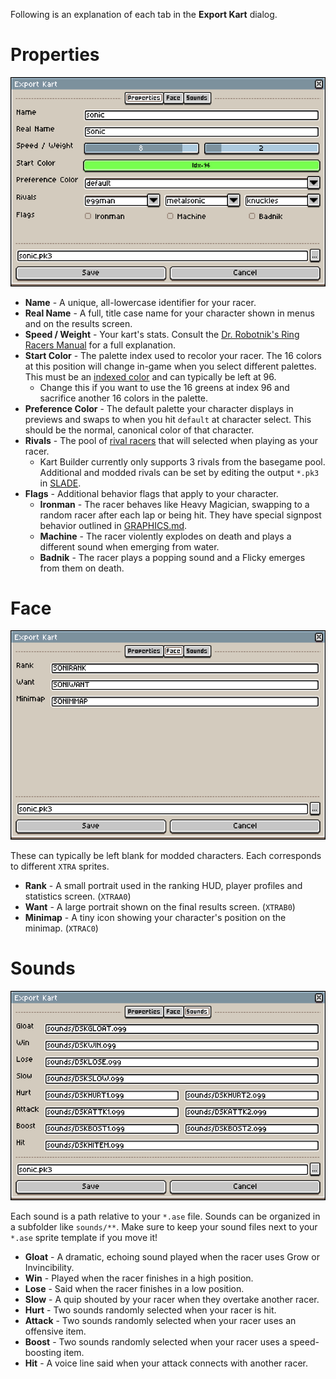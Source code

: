 Following is an explanation of each tab in the **Export Kart** dialog.

# Properties

<div align="center"><img src="../screenshots/properties.png"></div>

* **Name** - A unique, all-lowercase identifier for your racer.
* **Real Name** - A full, title case name for your character shown in menus and on the results screen.
* **Speed / Weight** - Your kart's stats. Consult the [Dr. Robotnik's Ring Racers Manual](https://www.kartkrew.org/rr-manual/manual/charsel/) for a full explanation.
* **Start Color** - The palette index used to recolor your racer. The 16 colors at this position will change in-game when you select different palettes. This must be an [indexed color](https://www.aseprite.org/docs/color-mode/#indexed) and can typically be left at 96.
  * Change this if you want to use the 16 greens at index 96 and sacrifice another 16 colors in the palette.
* **Preference Color** - The default palette your character displays in previews and swaps to when you hit `default` at character select. This should be the normal, canonical color of that character.
* **Rivals** - The pool of [rival racers](https://www.kartkrew.org/rr-manual/manual/gp/#rival-racer) that will selected when playing as your racer.
  * Kart Builder currently only supports 3 rivals from the basegame pool. Additional and modded rivals can be set by editing the output `*.pk3` in [SLADE](https://slade.mancubus.net/index.php?page=downloads).
* **Flags** - Additional behavior flags that apply to your character.
  * **Ironman** - The racer behaves like Heavy Magician, swapping to a random racer after each lap or being hit. They have special signpost behavior outlined in [GRAPHICS.md](GRAPHICS.md).
  * **Machine** - The racer violently explodes on death and plays a different sound when emerging from water.
  * **Badnik** - The racer plays a popping sound and a Flicky emerges from them on death.

# Face

<div align="center"><img src="../screenshots/face.png"></div>

These can typically be left blank for modded characters. Each corresponds to different `XTRA` sprites.

* **Rank** - A small portrait used in the ranking HUD, player profiles and statistics screen. (`XTRAA0`)
* **Want** - A large portrait shown on the final results screen. (`XTRAB0`)
* **Minimap** - A tiny icon showing your character's position on the minimap. (`XTRAC0`)

# Sounds

<div align="center"><img src="../screenshots/sounds.png"></div>

Each sound is a path relative to your `*.ase` file. Sounds can be organized in a subfolder like `sounds/**`. Make sure to keep your sound files next to your `*.ase` sprite template if you move it!

* **Gloat** - A dramatic, echoing sound played when the racer uses Grow or Invincibility.
* **Win** - Played when the racer finishes in a high position.
* **Lose** - Said when the racer finishes in a low position.
* **Slow** - A quip shouted by your racer when they overtake another racer.
* **Hurt** - Two sounds randomly selected when your racer is hit.
* **Attack** - Two sounds randomly selected when your racer uses an offensive item.
* **Boost** - Two sounds randomly selected when your racer uses a speed-boosting item.
* **Hit** - A voice line said when your attack connects with another racer.
